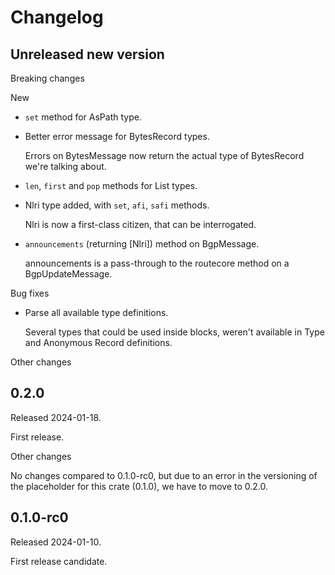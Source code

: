 # Changelog

## Unreleased new version

Breaking changes

New

* `set` method for AsPath type.
* Better error message for BytesRecord types.

  Errors on BytesMessage now return the actual type of BytesRecord we're talking about.

* `len`, `first` and `pop` methods for List types.
* Nlri type added, with `set`, `afi`, `safi` methods.

  Nlri is now a first-class citizen, that can be interrogated.

* `announcements` (returning [Nlri]) method on BgpMessage.

  announcements is a pass-through to the routecore method on a BgpUpdateMessage.

Bug fixes

* Parse all available type definitions.

  Several types that could be used inside blocks, weren't available in Type and Anonymous Record definitions.

Other changes


## 0.2.0

Released 2024-01-18.

First release.

Other changes

No changes compared to 0.1.0-rc0, but due to an error in the versioning of the
placeholder for this crate (0.1.0), we have to move to 0.2.0.

## 0.1.0-rc0

Released 2024-01-10.

First release candidate.
